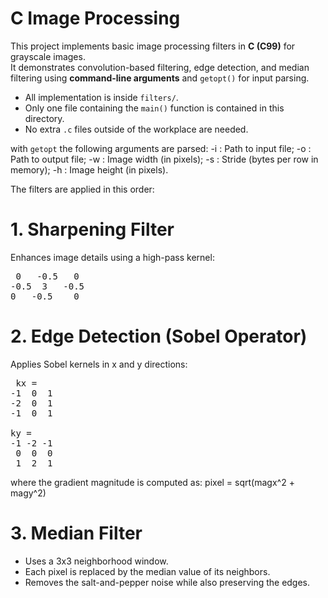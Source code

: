 # C Image Processing

This project implements basic image processing filters in **C (C99)** for grayscale images.  
It demonstrates convolution-based filtering, edge detection, and median filtering using **command-line arguments** and `getopt()` for input parsing.

- All implementation is inside `filters/`.
- Only one file containing the `main()` function is contained in this directory.
- No extra `.c` files outside of the workplace are needed.

with `getopt` the following arguments are parsed:
-i : Path to input file;
-o : Path to output file;
-w : Image width (in pixels);
-s : Stride (bytes per row in memory);
-h : Image height (in pixels).

The filters are applied in this order:

# 1. Sharpening Filter
Enhances image details using a high-pass kernel:

<pre> 0   -0.5   0
-0.5  3   -0.5
0   -0.5    0 </pre>

# 2. Edge Detection (Sobel Operator)
Applies Sobel kernels in x and y directions:

<pre> kx = 
-1  0  1
-2  0  1
-1  0  1

ky =
-1 -2 -1
 0  0  0
 1  2  1 </pre>

where the gradient magnitude is computed as: pixel = sqrt(magx^2 + magy^2)

# 3. Median Filter 
- Uses a 3x3 neighborhood window.
- Each pixel is replaced by the median value of its neighbors.
- Removes the salt-and-pepper noise while also preserving the edges.
  
